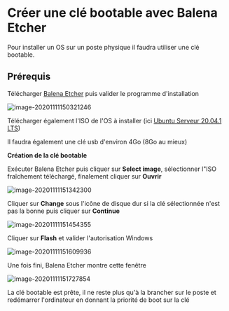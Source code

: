 # Créer une clé bootable avec Balena Etcher

Pour installer un OS sur un poste physique il faudra utiliser une clé bootable.



## Prérequis

Télécharger [Balena Etcher](https://www.balena.io/etcher/) puis valider le programme d'installation

![image-20201111150321246](C:\Users\Arkedrille\AppData\Roaming\Typora\typora-user-images\image-20201111150321246.png)

Télécharger également l'ISO de l'OS à installer (ici [Ubuntu Serveur 20.04.1 LTS](https://ubuntu.com/download/server))

Il faudra également une clé usb d'environ 4Go (8Go au mieux)



**Création de la clé bootable**

Exécuter Balena Etcher puis cliquer sur **Select image**, sélectionner l"ISO fraîchement téléchargé, finalement cliquer sur **Ouvrir**

![image-20201111151342300](C:\Users\Arkedrille\AppData\Roaming\Typora\typora-user-images\image-20201111151342300.png)

Cliquer sur **Change** sous l'icône de disque dur si la clé sélectionnée n'est pas la bonne puis cliquer sur **Continue**

![image-20201111151454355](C:\Users\Arkedrille\AppData\Roaming\Typora\typora-user-images\image-20201111151454355.png)

Cliquer sur **Flash** et valider l'autorisation Windows

![image-20201111151609936](C:\Users\Arkedrille\AppData\Roaming\Typora\typora-user-images\image-20201111151609936.png)

Une fois fini, Balena Etcher montre cette fenêtre

![image-20201111151727854](C:\Users\Arkedrille\AppData\Roaming\Typora\typora-user-images\image-20201111151727854.png)

La clé bootable est prête, il ne reste plus qu'à la brancher sur le poste et redémarrer l'ordinateur en donnant la priorité de boot sur la clé